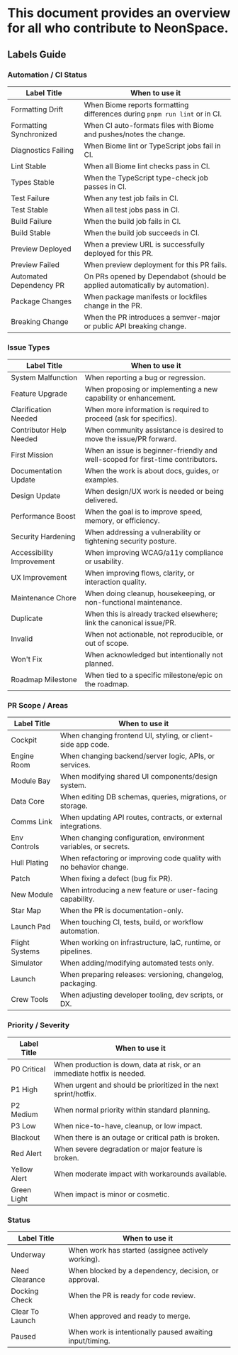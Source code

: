 # This document provides an overview for all who contribute to NeonSpace.

## Labels Guide

### Automation / CI Status

| Label Title             | When to use it                                                               |
| ----------------------- | ---------------------------------------------------------------------------- |
| Formatting Drift        | When Biome reports formatting differences during `pnpm run lint` or in CI.   |
| Formatting Synchronized | When CI auto-formats files with Biome and pushes/notes the change.           |
| Diagnostics Failing     | When Biome lint or TypeScript jobs fail in CI.                               |
| Lint Stable             | When all Biome lint checks pass in CI.                                       |
| Types Stable            | When the TypeScript type-check job passes in CI.                             |
| Test Failure            | When any test job fails in CI.                                               |
| Test Stable             | When all test jobs pass in CI.                                               |
| Build Failure           | When the build job fails in CI.                                              |
| Build Stable            | When the build job succeeds in CI.                                           |
| Preview Deployed        | When a preview URL is successfully deployed for this PR.                     |
| Preview Failed          | When preview deployment for this PR fails.                                   |
| Automated Dependency PR | On PRs opened by Dependabot (should be applied automatically by automation). |
| Package Changes         | When package manifests or lockfiles change in the PR.                        |
| Breaking Change         | When the PR introduces a semver-major or public API breaking change.         |

### Issue Types

| Label Title               | When to use it                                                                  |
| ------------------------- | ------------------------------------------------------------------------------- |
| System Malfunction        | When reporting a bug or regression.                                             |
| Feature Upgrade           | When proposing or implementing a new capability or enhancement.                 |
| Clarification Needed      | When more information is required to proceed (ask for specifics).               |
| Contributor Help Needed   | When community assistance is desired to move the issue/PR forward.              |
| First Mission             | When an issue is beginner-friendly and well-scoped for first-time contributors. |
| Documentation Update      | When the work is about docs, guides, or examples.                               |
| Design Update             | When design/UX work is needed or being delivered.                               |
| Performance Boost         | When the goal is to improve speed, memory, or efficiency.                       |
| Security Hardening        | When addressing a vulnerability or tightening security posture.                 |
| Accessibility Improvement | When improving WCAG/a11y compliance or usability.                               |
| UX Improvement            | When improving flows, clarity, or interaction quality.                          |
| Maintenance Chore         | When doing cleanup, housekeeping, or non-functional maintenance.                |
| Duplicate                 | When this is already tracked elsewhere; link the canonical issue/PR.            |
| Invalid                   | When not actionable, not reproducible, or out of scope.                         |
| Won't Fix                 | When acknowledged but intentionally not planned.                                |
| Roadmap Milestone         | When tied to a specific milestone/epic on the roadmap.                          |

### PR Scope / Areas

| Label Title    | When to use it                                                      |
| -------------- | ------------------------------------------------------------------- |
| Cockpit        | When changing frontend UI, styling, or client-side app code.        |
| Engine Room    | When changing backend/server logic, APIs, or services.              |
| Module Bay     | When modifying shared UI components/design system.                  |
| Data Core      | When editing DB schemas, queries, migrations, or storage.           |
| Comms Link     | When updating API routes, contracts, or external integrations.      |
| Env Controls   | When changing configuration, environment variables, or secrets.     |
| Hull Plating   | When refactoring or improving code quality with no behavior change. |
| Patch          | When fixing a defect (bug fix PR).                                  |
| New Module     | When introducing a new feature or user-facing capability.           |
| Star Map       | When the PR is documentation-only.                                  |
| Launch Pad     | When touching CI, tests, build, or workflow automation.             |
| Flight Systems | When working on infrastructure, IaC, runtime, or pipelines.         |
| Simulator      | When adding/modifying automated tests only.                         |
| Launch         | When preparing releases: versioning, changelog, packaging.          |
| Crew Tools     | When adjusting developer tooling, dev scripts, or DX.               |

### Priority / Severity

| Label Title  | When to use it                                                           |
| ------------ | ------------------------------------------------------------------------ |
| P0 Critical  | When production is down, data at risk, or an immediate hotfix is needed. |
| P1 High      | When urgent and should be prioritized in the next sprint/hotfix.         |
| P2 Medium    | When normal priority within standard planning.                           |
| P3 Low       | When nice-to-have, cleanup, or low impact.                               |
| Blackout     | When there is an outage or critical path is broken.                      |
| Red Alert    | When severe degradation or major feature is broken.                      |
| Yellow Alert | When moderate impact with workarounds available.                         |
| Green Light  | When impact is minor or cosmetic.                                        |

### Status

| Label Title     | When to use it                                           |
| --------------- | -------------------------------------------------------- |
| Underway        | When work has started (assignee actively working).       |
| Need Clearance  | When blocked by a dependency, decision, or approval.     |
| Docking Check   | When the PR is ready for code review.                    |
| Clear To Launch | When approved and ready to merge.                        |
| Paused          | When work is intentionally paused awaiting input/timing. |
